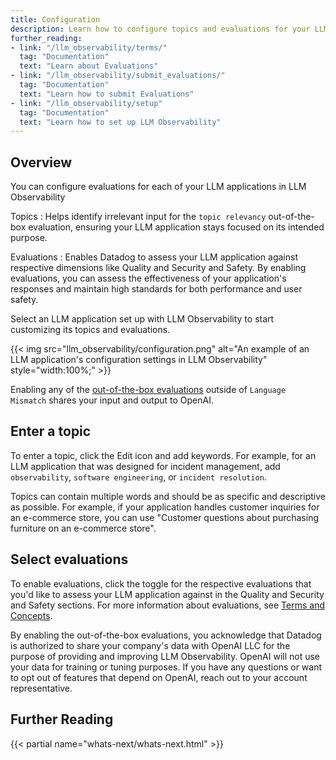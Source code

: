 ```yaml
--- 
title: Configuration
description: Learn how to configure topics and evaluations for your LLM applications on the Configuration page.
further_reading: 
- link: "/llm_observability/terms/" 
  tag: "Documentation" 
  text: "Learn about Evaluations"
- link: "/llm_observability/submit_evaluations/" 
  tag: "Documentation" 
  text: "Learn how to submit Evaluations"
- link: "/llm_observability/setup" 
  tag: "Documentation" 
  text: "Learn how to set up LLM Observability"
---
```


## Overview

You can configure evaluations for each of your LLM applications in LLM Observability

Topics
: Helps identify irrelevant input for the `topic relevancy` out-of-the-box evaluation, ensuring your LLM application stays focused on its intended purpose. 

Evaluations
: Enables Datadog to assess your LLM application against respective dimensions like Quality and Security and Safety. By enabling evaluations, you can assess the effectiveness of your application's responses and maintain high standards for both performance and user safety. 

Select an LLM application set up with LLM Observability to start customizing its topics and evaluations. 

{{< img src="llm_observability/configuration.png" alt="An example of an LLM application's configuration settings in LLM Observability" style="width:100%;" >}}

Enabling any of the [out-of-the-box evaluations](#select-evaluations) outside of `Language Mismatch` shares your input and output to OpenAI. 

## Enter a topic

To enter a topic, click the Edit icon and add keywords. For example, for an LLM application that was designed for incident management, add `observability`, `software engineering`, or `incident resolution`. 

Topics can contain multiple words and should be as specific and descriptive as possible. For example, if your application handles customer inquiries for an e-commerce store, you can use "Customer questions about purchasing furniture on an e-commerce store".

## Select evaluations

To enable evaluations, click the toggle for the respective evaluations that you'd like to assess your LLM application against in the Quality and Security and Safety sections. For more information about evaluations, see [Terms and Concepts][2].

<div class="alert alert-warning">By enabling the out-of-the-box evaluations, you acknowledge that Datadog is authorized to share your company's data with OpenAI LLC for the purpose of providing and improving LLM Observability. OpenAI will not use your data for training or tuning purposes. If you have any questions or want to opt out of features that depend on OpenAI, reach out to your account representative.</div>

## Further Reading

{{< partial name="whats-next/whats-next.html" >}}

[1]: https://app.datadoghq.com/llm/config
[2]: /llm_observability/terms/
